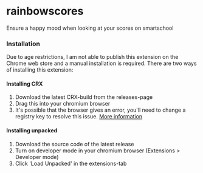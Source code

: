 # rainbowscores
Ensure a happy mood when looking at your scores on smartschool

### Installation
Due to age restrictions, I am not able to publish this extension on the Chrome web store and a manual installation is required.
There are two ways of installing this extension:
#### Installing CRX
1) Download the latest CRX-build from the releases-page
2) Drag this into your chromium browser
3) It's possible that the browser gives an error, you'll need to change a registry key to resolve this issue. [More information](https://stackoverflow.com/a/75992512)

#### Installing unpacked
1) Download the source code of the latest release
2) Turn on developer mode in your chromium browser (Extensions > Developer mode)
3) Click 'Load Unpacked' in the extensions-tab
